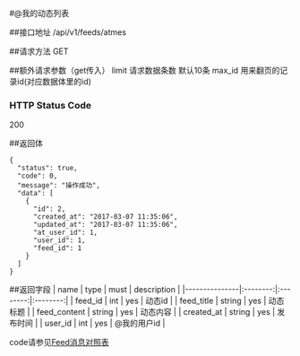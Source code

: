 #@我的动态列表

##接口地址
/api/v1/feeds/atmes

##请求方法
GET

##额外请求参数（get传入）
limit 请求数据条数  默认10条
max_id 用来翻页的记录id(对应数据体里的id)

### HTTP Status Code

200

##返回体
```json5
{
  "status": true,
  "code": 0,
  "message": "操作成功",
  "data": [
    {
      "id": 2,
      "created_at": "2017-03-07 11:35:06",
      "updated_at": "2017-03-07 11:35:06",
      "at_user_id": 1,
      "user_id": 1,
      "feed_id": 1
    }
  ]
}
```

##返回字段
| name          | type     | must     | description |
|---------------|:--------:|:--------:|:--------:|
| feed_id       | int      | yes      | 动态id |
| feed_title    | string	 | yes		  | 动态标题 |
| feed_content  | string   | yes 	    | 动态内容 |
| created_at    | string   | yes      | 发布时间 |
| user_id       | int      | yes      | @我的用户id |

code请参见[Feed消息对照表](Feed消息对照表.md)